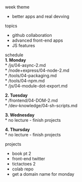 week theme  
  * better apps and real devving  
  
topics  
  * github collaboration  
  * advanced front-end apps   
  * JS features  
  
schedule  
  **1. Monday**   
    * /js/04-async-2.md  
    * /node+express/04-node-2.md  
    * /tools/04-packaging.md  
    * /tools/04-npm.md  
    * /js/04-module-dot-export.md

  **2. Tuesday**  
    * /frontend/04-DOM-2.md  
    * /dev-knowledge/04-sh-scripts.md

  **3. Wednesday**  
    * no lecture - finish projects 

  **4. Thursday**  
    * no lecture - finish projects  
  
projects  
  * book pt 2  
  * front-end twitter  
  * tictactoes 2  
  * colab repo  
  * get a domain name for monday  
  
